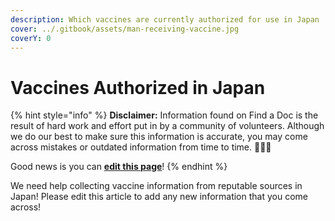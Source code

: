 ```yaml
---
description: Which vaccines are currently authorized for use in Japan
cover: ../.gitbook/assets/man-receiving-vaccine.jpg
coverY: 0
---
```


# Vaccines Authorized in Japan

{% hint style="info" %}
**Disclaimer:** Information found on Find a Doc is the result of hard work and effort put in by a community of volunteers. Although we do our best to make sure this information is accurate, you may come across mistakes or outdated information from time to time. 🙇🏾‍♀️

Good news is you can [**edit this page**](https://app.gitbook.com/invite/Hmir5Cugknp7uJaXBpz1/94vH2CSObJutobSAA9Ft)!
{% endhint %}

We need help collecting vaccine information from reputable sources in Japan! Please edit this article to add any new information that you come across!
